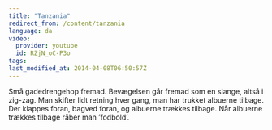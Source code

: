 ```yaml
---
title: "Tanzania"
redirect_from: /content/tanzania
language: da
video:
  provider: youtube
  id: RZjN_oC-P3o
tags:
last_modified_at: 2014-04-08T06:50:57Z
---
```


Små gadedrengehop fremad. Bevægelsen går fremad som en slange, altså
i zig-zag. Man skifter lidt retning hver gang, man har trukket albuerne tilbage. Der
klappes foran, bagved foran, og albuerne trækkes tilbage. Når albuerne trækkes
tilbage råber man ’fodbold’.
